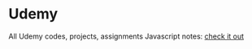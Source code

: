 # Udemy
All Udemy codes, projects, assignments
Javascript notes: [check it out]("https://docs.google.com/document/d/1N8RzBg834GopOVjF8RKixtfGxpQNbKpxWa7NTmGZJIo/edit?usp=sharing")

